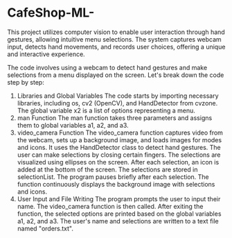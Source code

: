 # CafeShop-ML-
 This project utilizes computer vision to enable user interaction through hand gestures, allowing intuitive menu selections. The system captures webcam input, detects hand movements, and records user choices, offering a unique and interactive experience.


The code involves using a webcam to detect hand gestures and make selections from a menu displayed on the screen. Let's break down the code step by step:

1. Libraries and Global Variables
The code starts by importing necessary libraries, including os, cv2 (OpenCV), and HandDetector from cvzone.
The global variable x2 is a list of options representing a menu.
2. man Function
The man function takes three parameters and assigns them to global variables a1, a2, and a3.
3. video_camera Function
The video_camera function captures video from the webcam, sets up a background image, and loads images for modes and icons.
It uses the HandDetector class to detect hand gestures.
The user can make selections by closing certain fingers. The selections are visualized using ellipses on the screen.
After each selection, an icon is added at the bottom of the screen.
The selections are stored in selectionList.
The program pauses briefly after each selection.
The function continuously displays the background image with selections and icons.
4. User Input and File Writing
The program prompts the user to input their name.
The video_camera function is then called.
After exiting the function, the selected options are printed based on the global variables a1, a2, and a3.
The user's name and selections are written to a text file named "orders.txt".

